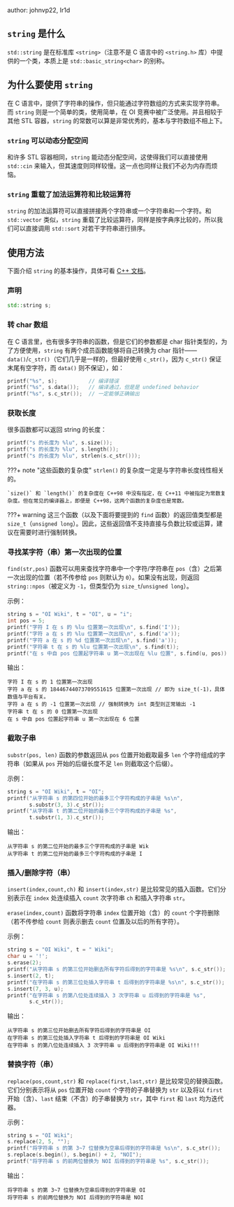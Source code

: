 author: johnvp22, Ir1d

## `string` 是什么

`std::string` 是在标准库 `<string>`（注意不是 C 语言中的 `<string.h>` 库）中提供的一个类，本质上是 `std::basic_string<char>` 的别称。

## 为什么要使用 `string`

在 C 语言中，提供了字符串的操作，但只能通过字符数组的方式来实现字符串。而 `string` 则是一个简单的类，使用简单，在 OI 竞赛中被广泛使用。并且相较于其他 STL 容器，`string` 的常数可以算是非常优秀的，基本与字符数组不相上下。

### `string` 可以动态分配空间

和许多 STL 容器相同，`string` 能动态分配空间，这使得我们可以直接使用 `std::cin` 来输入，但其速度则同样较慢。这一点也同样让我们不必为内存而烦恼。

### `string` 重载了加法运算符和比较运算符

`string` 的加法运算符可以直接拼接两个字符串或一个字符串和一个字符。和 `std::vector` 类似，`string` 重载了比较运算符，同样是按字典序比较的，所以我们可以直接调用 `std::sort` 对若干字符串进行排序。

## 使用方法

下面介绍 `string` 的基本操作，具体可看 [C++ 文档](https://zh.cppreference.com/w/cpp/string/basic_string)。

### 声明

```cpp
std::string s;
```

### 转 char 数组

在 C 语言里，也有很多字符串的函数，但是它们的参数都是 char 指针类型的，为了方便使用，`string` 有两个成员函数能够将自己转换为 char 指针——`data()`/`c_str()`（它们几乎是一样的，但最好使用 `c_str()`，因为 `c_str()` 保证末尾有空字符，而 `data()` 则不保证），如：

```cpp
printf("%s", s);          // 编译错误
printf("%s", s.data());   // 编译通过，但是是 undefined behavior
printf("%s", s.c_str());  // 一定能够正确输出
```

### 获取长度

很多函数都可以返回 string 的长度：

```cpp
printf("s 的长度为 %lu", s.size());
printf("s 的长度为 %lu", s.length());
printf("s 的长度为 %lu", strlen(s.c_str()));
```

???+ note "这些函数的复杂度"
    `strlen()` 的复杂度一定是与字符串长度线性相关的。
    
    `size()` 和 `length()` 的复杂度在 C++98 中没有指定，在 C++11 中被指定为常数复杂度。但在常见的编译器上，即便是 C++98，这两个函数的复杂度也是常数。

???+ warning
    这三个函数（以及下面将要提到的 `find` 函数）的返回值类型都是 `size_t`（`unsigned long`）。因此，这些返回值不支持直接与负数比较或运算，建议在需要时进行强制转换。

### 寻找某字符（串）第一次出现的位置

`find(str,pos)` 函数可以用来查找字符串中一个字符/字符串在 `pos`（含）之后第一次出现的位置（若不传参给 `pos` 则默认为 `0`）。如果没有出现，则返回 `string::npos`（被定义为 `-1`，但类型仍为 `size_t`/`unsigned long`）。

示例：

```cpp
string s = "OI Wiki", t = "OI", u = "i";
int pos = 5;
printf("字符 I 在 s 的 %lu 位置第一次出现\n", s.find('I'));
printf("字符 a 在 s 的 %lu 位置第一次出现\n", s.find('a'));
printf("字符 a 在 s 的 %d 位置第一次出现\n", s.find('a'));
printf("字符串 t 在 s 的 %lu 位置第一次出现\n", s.find(t));
printf("在 s 中自 pos 位置起字符串 u 第一次出现在 %lu 位置", s.find(u, pos));
```

输出：

```text
字符 I 在 s 的 1 位置第一次出现
字符 a 在 s 的 18446744073709551615 位置第一次出现 // 即为 size_t(-1)，具体数值与平台有关。
字符 a 在 s 的 -1 位置第一次出现 // 强制转换为 int 类型则正常输出 -1
字符串 t 在 s 的 0 位置第一次出现
在 s 中自 pos 位置起字符串 u 第一次出现在 6 位置
```

### 截取子串

`substr(pos, len)` 函数的参数返回从 `pos` 位置开始截取最多 `len` 个字符组成的字符串（如果从 `pos` 开始的后缀长度不足 `len` 则截取这个后缀）。

示例：

```cpp
string s = "OI Wiki", t = "OI";
printf("从字符串 s 的第四位开始的最多三个字符构成的子串是 %s\n",
       s.substr(3, 3).c_str());
printf("从字符串 t 的第二位开始的最多三个字符构成的子串是 %s",
       t.substr(1, 3).c_str());
```

输出：

```text
从字符串 s 的第二位开始的最多三个字符构成的子串是 Wik
从字符串 t 的第二位开始的最多三个字符构成的子串是 I
```

### 插入/删除字符（串）

`insert(index,count,ch)` 和 `insert(index,str)` 是比较常见的插入函数。它们分别表示在 `index` 处连续插入 `count` 次字符串 `ch` 和插入字符串 `str`。

`erase(index,count)` 函数将字符串 `index` 位置开始（含）的 `count` 个字符删除（若不传参给 `count` 则表示删去 `count` 位置及以后的所有字符）。

示例：

```cpp
string s = "OI Wiki", t = " Wiki";
char u = '!';
s.erase(2);
printf("从字符串 s 的第三位开始删去所有字符后得到的字符串是 %s\n", s.c_str());
s.insert(2, t);
printf("在字符串 s 的第三位处插入字符串 t 后得到的字符串是 %s\n", s.c_str());
s.insert(7, 3, u);
printf("在字符串 s 的第八位处连续插入 3 次字符串 u 后得到的字符串是 %s",
       s.c_str());
```

输出：

```text
从字符串 s 的第三位开始删去所有字符后得到的字符串是 OI
在字符串 s 的第三位处插入字符串 t 后得到的字符串是 OI Wiki
在字符串 s 的第八位处连续插入 3 次字符串 u 后得到的字符串是 OI Wiki!!!
```

### 替换字符（串）

`replace(pos,count,str)` 和 `replace(first,last,str)` 是比较常见的替换函数。它们分别表示将从 `pos` 位置开始 `count` 个字符的子串替换为 `str` 以及将以 `first` 开始（含）、`last` 结束（不含）的子串替换为 `str`，其中 `first` 和 `last` 均为迭代器。

示例：

```cpp
string s = "OI Wiki";
s.replace(2, 5, "");
printf("将字符串 s 的第 3~7 位替换为空串后得到的字符串是 %s\n", s.c_str());
s.replace(s.begin(), s.begin() + 2, "NOI");
printf("将字符串 s 的前两位替换为 NOI 后得到的字符串是 %s", s.c_str());
```

输出：

```text
将字符串 s 的第 3~7 位替换为空串后得到的字符串是 OI
将字符串 s 的前两位替换为 NOI 后得到的字符串是 NOI
```
